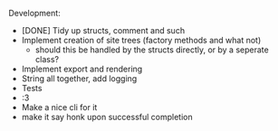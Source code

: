 Development:

- [DONE]  Tidy up structs, comment and such
- Implement creation of site trees (factory methods and what not)
    - should this be handled by the structs directly, or by a seperate class?
- Implement export and rendering
- String all together, add logging
- Tests
- :3
- Make a nice cli for it
- make it say honk upon successful completion
 